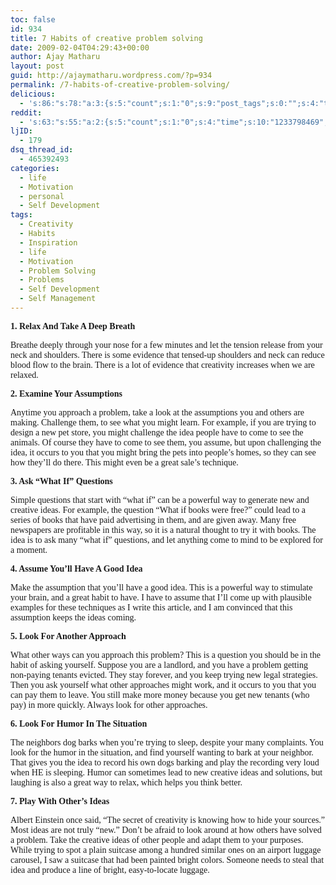 ```yaml
---
toc: false
id: 934
title: 7 Habits of creative problem solving
date: 2009-02-04T04:29:43+00:00
author: Ajay Matharu
layout: post
guid: http://ajaymatharu.wordpress.com/?p=934
permalink: /7-habits-of-creative-problem-solving/
delicious:
  - 's:86:"s:78:"a:3:{s:5:"count";s:1:"0";s:9:"post_tags";s:0:"";s:4:"time";s:10:"1233798469";}";";'
reddit:
  - 's:63:"s:55:"a:2:{s:5:"count";s:1:"0";s:4:"time";s:10:"1233798469";}";";'
ljID:
  - 179
dsq_thread_id:
  - 465392493
categories:
  - life
  - Motivation
  - personal
  - Self Development
tags:
  - Creativity
  - Habits
  - Inspiration
  - life
  - Motivation
  - Problem Solving
  - Problems
  - Self Development
  - Self Management
---
```

**<span style="font-family:Verdana;">1. Relax And Take A Deep Breath</span>**

<span style="font-family:Verdana;">Breathe deeply through your nose for a few minutes and let the tension release from your neck and shoulders. There is some evidence that tensed-up shoulders and neck can reduce blood flow to the brain. There is a lot of evidence that creativity increases when we are relaxed.</span>

**<span style="font-family:Verdana;">2. Examine Your Assumptions</span>**

<span style="font-family:Verdana;">Anytime you approach a problem, take a look at the assumptions you and others are making. Challenge them, to see what you might learn. For example, if you are trying to design a new pet store, you might challenge the idea people have to come to see the animals. Of course they have to come to see them, you assume, but upon challenging the idea, it occurs to you that you might bring the pets into people&#8217;s homes, so they can see how they&#8217;ll do there. This might even be a great sale&#8217;s technique.</span>

**<span style="font-family:Verdana;">3. Ask &#8220;What If&#8221; Questions</span>**

<span style="font-family:Verdana;">Simple questions that start with &#8220;what if&#8221; can be a powerful way to generate new and creative ideas. For example, the question &#8220;What if books were free?&#8221; could lead to a series of books that have paid advertising in them, and are given away. Many free newspapers are profitable in this way, so it is a natural thought to try it with books. The idea is to ask many &#8220;what if&#8221; questions, and let anything come to mind to be explored for a moment.</span>

**<span style="font-family:Verdana;">4. Assume You&#8217;ll Have A Good Idea</span>**

<span style="font-family:Verdana;">Make the assumption that you&#8217;ll have a good idea. This is a powerful way to stimulate your brain, and a great habit to have. I have to assume that I&#8217;ll come up with plausible examples for these techniques as I write this article, and I am convinced that this assumption keeps the ideas coming.</span>

**<span style="font-family:Verdana;">5. Look For Another Approach</span>**

<span style="font-family:Verdana;">What other ways can you approach this problem? This is a question you should be in the habit of asking yourself. Suppose you are a landlord, and you have a problem getting non-paying tenants evicted. They stay forever, and you keep trying new legal strategies. Then you ask yourself what other approaches might work, and it occurs to you that you can pay them to leave. You still make more money because you get new tenants (who pay) in more quickly. Always look for other approaches.</span>

**<span style="font-family:Verdana;">6. Look For Humor In The Situation</span>**

<span style="font-family:Verdana;">The neighbors dog barks when you&#8217;re trying to sleep, despite your many complaints. You look for the humor in the situation, and find yourself wanting to bark at your neighbor. That gives you the idea to record his own dogs barking and play the recording very loud when HE is sleeping. Humor can sometimes lead to new creative ideas and solutions, but laughing is also a great way to relax, which helps you think better.</span>

**<span style="font-family:Verdana;">7. Play With Other&#8217;s Ideas</span>**

<span style="font-family:Verdana;">Albert Einstein once said, &#8220;The secret of creativity is knowing how to hide your sources.&#8221; Most ideas are not truly &#8220;new.&#8221; Don&#8217;t be afraid to look around at how others have solved a problem. Take the creative ideas of other people and adapt them to your purposes. While trying to spot a plain suitcase among a hundred similar ones on an airport luggage carousel, I saw a suitcase that had been painted bright colors. Someone needs to steal that idea and produce a line of bright, easy-to-locate luggage.</span>

